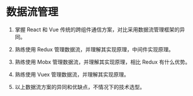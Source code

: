 # 数据流管理

1. 掌握 React 和 Vue 传统的跨组件通信方案，对比采用数据流管理框架的异同。

2. 熟练使用 Redux 管理数据流，并理解其实现原理，中间件实现原理。

3. 熟练使用 Mobx 管理数据流，并理解其实现原理，相比 Redux 有什么优势。


4. 熟练使用 Vuex 管理数据流，并理解其实现原理。

5. 以上数据流方案的异同和优缺点，不情况下的技术选型。
